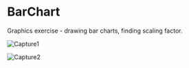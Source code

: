 # BarChart
Graphics exercise - drawing bar charts, finding scaling factor.

![Capture1](https://user-images.githubusercontent.com/105850016/235148089-93823cb2-ef39-428a-b4db-96a8d8c02ad7.PNG)

![Capture2](https://user-images.githubusercontent.com/105850016/235148095-62f15b9d-2640-462d-82dc-2d1d1e5652bc.PNG)
